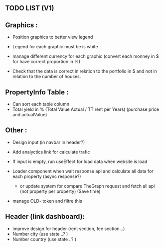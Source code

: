 ## TODO LIST (V1)

## Graphics :

- Position graphics to better view legend
- Legend for each graphic must be is white
- manage different currency for each graphic (convert each monney in $ for have correct proportion in %)

- Check that the data is correct in relation to the portfolio in $ and not in relation to the number of houses.

## PropertyInfo Table :
- Can sort each table column
- Total yield in % (Total Value Actual / TT rent per Years) (purchase price and actualValue)

## Other :
- Design input (in navbar in header?)
- Add analyctics link for calculate trafic
- If input is empty, run useEffect for load data when website is load

- Loader component when wait response api and calculate all data for each property (async response?)
  - or update system for compare TheGraph request and fetch all api (not property per property) (Save time)

- manage OLD- token and filtre this

## Header (link dashboard):
- improve design for header (rent section, fee section...)
- Number city  (use state ..? )
- Number country (use state ..? )
